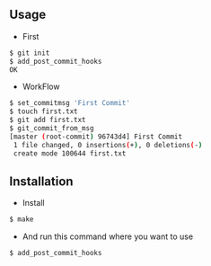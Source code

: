 ## Usage

- First
```sh
$ git init
$ add_post_commit_hooks
OK
```

- WorkFlow
```sh
$ set_commitmsg 'First Commit'
$ touch first.txt
$ git add first.txt
$ git_commit_from_msg
[master (root-commit) 96743d4] First Commit
 1 file changed, 0 insertions(+), 0 deletions(-)
 create mode 100644 first.txt
```

## Installation

- Install
```sh
$ make
```

- And run this command where you want to use
```sh
$ add_post_commit_hooks
```
